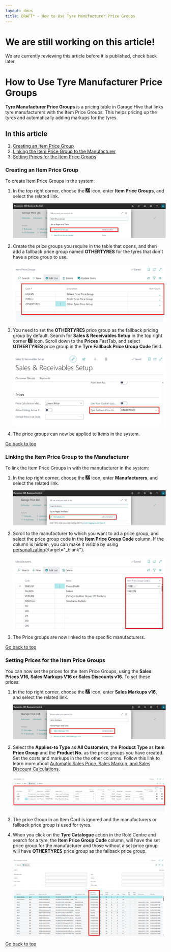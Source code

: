 ```yaml
---
layout: docs
title: DRAFT* - How to Use Tyre Manufacturer Price Groups
---
```


<a name="top"></a>

# We are still working on this article!
We are currently reviewing this article before it is published, check back later.

# How to Use Tyre Manufacturer Price Groups
**Tyre Manufacturer Price Groups** is a pricing table in Garage Hive that links tyre manufacturers with the Item Price Groups. This helps pricing up the tyres and automatically adding markups for the tyres.


## In this article
1. [Creating an Item Price Group](#creating-an-item-price-group)
2. [Linking the Item Price Group to the Manufacturer](#linking-the-item-price-group-to-the-manufacturer)
3. [Setting Prices for the Item Price Groups](#setting-prices-for-the-item-price-groups)

### Creating an Item Price Group
To create Item Price Groups in the system:
1. In the top right corner, choose the ![](media/search_icon.png) icon, enter **Item Price Groups**, and select the related link.

   ![](media/garagehive-create-item-price-group1.png)

2. Create the price groups you require in the table that opens, and then add a fallback price group named **OTHERTYRES** for the tyres that don't have a price group to use.

   ![](media/garagehive-create-item-price-group2.png)

3. You need to set the **OTHERTYRES** price group as the fallback pricing group by default. Search for **Sales & Receivables Setup** in the top right corner ![](media/search_icon.png) icon. Scroll down to the **Prices** FastTab, and select **OTHERTYRES** price group in the **Tyre Fallback Price Group Code** field.

   ![](media/garagehive-create-item-price-group3.png)

4. The price groups can now be applied to items in the system.


[Go back to top](#top)

### Linking the Item Price Group to the Manufacturer
To link the Item Price Groups in with the manufacturer in the system:
1. In the top right corner, choose the ![](media/search_icon.png) icon, enter **Manufacturers**, and select the related link.

   ![](media/garagehive-item-price-group-manufacturer1.png)

2. Scroll to the manufacturer to which you want to ad a price group, and select the price group code in the **Item Price Group Code** column. If the column is hidden, you can make it visible by using [personalization](garagehive-personalising-garage-hive.html#adding-fields-to-pages){:target="_blank"}.

   ![](media/garagehive-item-price-group-manufacturer2.png)

3. The Price groups are now linked to the specific manufacturers.


[Go back to top](#top)

### Setting Prices for the Item Price Groups
You can now set the prices for the Item Price Groups, using the **Sales Prices V16, Sales Markups V16 or Sales Discounts v16**. To set these prices:
1. In the top right corner, choose the ![](media/search_icon.png) icon, enter **Sales Markups v16**, and select the related link.

   ![](media/garagehive-setting-prices-for-item-price-groups1.png)

2. Select the **Applies-to Type** as **All Customers**, the **Product Type** as **Item Price Group** and the **Product No.** as the price groups you have created. Set the costs and markups in the the other columns. Follow this link to learn more about [Automatic Sales Price, Sales Markup, and Sales Discount Calculations](garagehive-automatic-price-markup-and-discount-calculations.html).

   ![](media/garagehive-setting-prices-for-item-price-groups2.png)

3. The price Group in an Item Card is ignored and the manufacturers or fallback price group is used for tyres.
4. When you click on the **Tyre Catalogue** action in the Role Centre and search for a tyre, the **Item Price Group Code** column, will have the set price group for the manufacturer and those without a set price group will have **OTHERTYRES** price group as the fallback price group.

   ![](media/garagehive-setting-prices-for-item-price-groups3.png)


[Go back to top](#top)